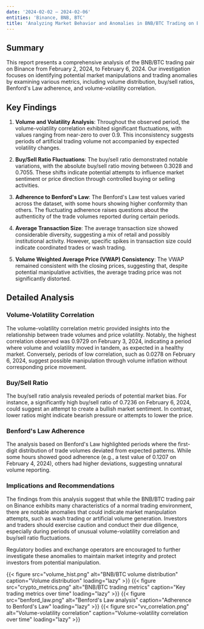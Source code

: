 ```yaml
---
date: '2024-02-02 — 2024-02-06'
entities: 'Binance, BNB, BTC'
title: 'Analyzing Market Behavior and Anomalies in BNB/BTC Trading on Binance'
---
```


## Summary

This report presents a comprehensive analysis of the BNB/BTC trading pair on Binance from February 2, 2024, to February 6, 2024. Our investigation focuses on identifying potential market manipulations and trading anomalies by examining various metrics, including volume distribution, buy/sell ratios, Benford's Law adherence, and volume-volatility correlation.

## Key Findings

1. **Volume and Volatility Analysis**: Throughout the observed period, the volume-volatility correlation exhibited significant fluctuations, with values ranging from near-zero to over 0.9. This inconsistency suggests periods of artificial trading volume not accompanied by expected volatility changes.

2. **Buy/Sell Ratio Fluctuations**: The buy/sell ratio demonstrated notable variations, with the absolute buy/sell ratio moving between 0.3028 and 0.7055. These shifts indicate potential attempts to influence market sentiment or price direction through controlled buying or selling activities.

3. **Adherence to Benford's Law**: The Benford's Law test values varied across the dataset, with some hours showing higher conformity than others. The fluctuating adherence raises questions about the authenticity of the trade volumes reported during certain periods.

4. **Average Transaction Size**: The average transaction size showed considerable diversity, suggesting a mix of retail and possibly institutional activity. However, specific spikes in transaction size could indicate coordinated trades or wash trading.

5. **Volume Weighted Average Price (VWAP) Consistency**: The VWAP remained consistent with the closing prices, suggesting that, despite potential manipulative activities, the average trading price was not significantly distorted.

## Detailed Analysis

### Volume-Volatility Correlation

The volume-volatility correlation metric provided insights into the relationship between trade volumes and price volatility. Notably, the highest correlation observed was 0.9729 on February 3, 2024, indicating a period where volume and volatility moved in tandem, as expected in a healthy market. Conversely, periods of low correlation, such as 0.0278 on February 6, 2024, suggest possible manipulation through volume inflation without corresponding price movement.

### Buy/Sell Ratio

The buy/sell ratio analysis revealed periods of potential market bias. For instance, a significantly high buy/sell ratio of 0.7236 on February 6, 2024, could suggest an attempt to create a bullish market sentiment. In contrast, lower ratios might indicate bearish pressure or attempts to lower the price.

### Benford's Law Adherence

The analysis based on Benford's Law highlighted periods where the first-digit distribution of trade volumes deviated from expected patterns. While some hours showed good adherence (e.g., a test value of 0.1207 on February 4, 2024), others had higher deviations, suggesting unnatural volume reporting.

### Implications and Recommendations

The findings from this analysis suggest that while the BNB/BTC trading pair on Binance exhibits many characteristics of a normal trading environment, there are notable anomalies that could indicate market manipulation attempts, such as wash trading or artificial volume generation. Investors and traders should exercise caution and conduct their due diligence, especially during periods of unusual volume-volatility correlation and buy/sell ratio fluctuations.

Regulatory bodies and exchange operators are encouraged to further investigate these anomalies to maintain market integrity and protect investors from potential manipulation.

{{< figure src="volume_hist.png" alt="BNB/BTC volume distribution" caption="Volume distribution" loading="lazy" >}}
{{< figure src="crypto_metrics.png" alt="BNB/BTC trading metrics" caption="Key trading metrics over time" loading="lazy" >}}
{{< figure src="benford_law.png" alt="Benford's Law analysis" caption="Adherence to Benford's Law" loading="lazy" >}}
{{< figure src="vv_correlation.png" alt="Volume-volatility correlation" caption="Volume-volatility correlation over time" loading="lazy" >}}